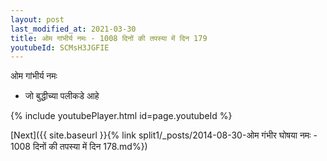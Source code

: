 ```yaml
---
layout: post
last_modified_at: 2021-03-30
title: ओम गांभीर्य नमः - 1008 दिनों की तपस्या में दिन 179
youtubeId: SCMsH3JGFIE
---
```

 
 
 ओम गांभीर्य नमः  
 
 -  जो बुद्धीच्या पलीकडे आहे 
 
  
 
  
 
 
 
 
 
 


{% include youtubePlayer.html id=page.youtubeId %}
 
[Next]({{ site.baseurl }}{% link  split1/_posts/2014-08-30-ओम गंभीर घोषया नमः - 1008 दिनों की तपस्या में दिन 178.md%})
 
